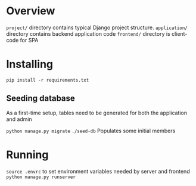 # Overview

`project/` directory contains typical Django project structure.
`application/` directory contains backend application code
`frontend/` directory is client-code for SPA

# Installing

`pip install -r requirements.txt`

## Seeding database

As a first-time setup, tables need to be generated for both the application and admin

`python manage.py migrate`
`./seed-db` Populates some initial members

# Running

`source .envrc` to set environment variables needed by server and frontend
`python manage.py runserver`